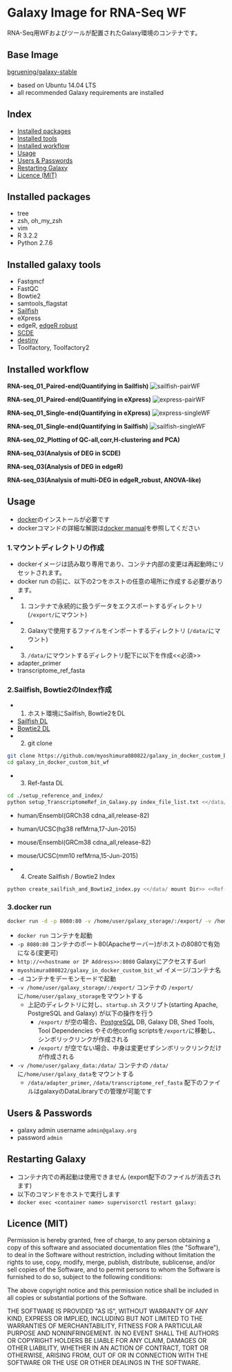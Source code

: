 # Galaxy Image for RNA-Seq WF

RNA-Seq用WFおよびツールが配置されたGalaxy環境のコンテナです。 

## Base Image
[bgruening/galaxy-stable](https://github.com/bgruening/docker-galaxy-stable)

* based on Ubuntu 14.04 LTS
* all recommended Galaxy requirements are installed

## Index
* [Installed packages](#installed-pkg)
* [Installed tools](#installed-tools)
* [Installed workflow](#installed-wf)
* [Usage](#usage)
* [Users & Passwords](#user--passowrds)
* [Restarting Galaxy](#restarting-galaxy)
* [Licence (MIT)](#license-mit)

## <a id="installed-pkg">Installed packages
* tree
* zsh, oh_my_zsh
* vim
* R 3.2.2
* Python 2.7.6

## <a id="installed-tools">Installed galaxy tools
* Fastqmcf
* FastQC
* Bowtie2
* samtools_flagstat
* [Sailfish](http://www.cs.cmu.edu/~ckingsf/software/sailfish/)
* eXpress
* edgeR, [edgeR robust](http://imlspenticton.uzh.ch/robinson_lab/edgeR_robust/)
* [SCDE](http://hms-dbmi.github.io/scde/)
* [destiny](https://www.helmholtz-muenchen.de/icb/destiny)
* Toolfactory, Toolfactory2

## <a id="installed-wf">Installed workflow

**RNA-seq_01_Paired-end(Quantifying in Sailfish)**
![sailfish-pairWF](https://github.com/myoshimura080822/galaxy_in_docker_custom_bit_wf/blob/master/images/RNA-seq_01_Paired-end(Quantifying%20in%20Sailfish).png)

**RNA-seq_01_Paired-end(Quantifying in eXpress)**
![express-pairWF](https://github.com/myoshimura080822/galaxy_in_docker_custom_bit_wf/blob/master/images/RNA-seq_01_Paired-end(Quantifying%20in%20eXpress).png)

**RNA-seq_01_Single-end(Quantifying in eXpress)**
![express-singleWF](https://github.com/myoshimura080822/galaxy_in_docker_custom_bit_wf/blob/master/images/RNA-seq_01_Single-end(Quantifying%20in%20eXpress).png)

**RNA-seq_01_Single-end(Quantifying in Sailfish)**
![sailfish-singleWF](https://github.com/myoshimura080822/galaxy_in_docker_custom_bit_wf/blob/master/images/RNA-seq_01_Single-end(Quantifying%20in%20Sailfish).png)

**RNA-seq_02_Plotting of QC-all,corr,H-clustering and PCA)**

**RNA-seq_03(Analysis of DEG in SCDE)**

**RNA-seq_03(Analysis of DEG in edgeR)**

**RNA-seq_03(Analysis of multi-DEG in edgeR_robust, ANOVA-like)**

## <a id="usage">Usage
* [docker](https://docs.docker.com/installation/)のインストールが必要です
* dockerコマンドの詳細な解説は[docker manual](http://docs.docker.io/)を参照してください

### 1.マウントディレクトリの作成
* dockerイメージは読み取り専用であり、コンテナ内部の変更は再起動時にリセットされます。
* docker run の前に、以下の2つをホストの任意の場所に作成する必要があります。
 * 1) コンテナで永続的に扱うデータをエクスポートするディレクトリ (``/export/``にマウント)
 * 2) Galaxyで使用するファイルをインポートするディレクトリ (``/data/``にマウント)
 * 3) ``/data/``にマウントするディレクトリ配下に以下を作成<<必須>>
  * adapter_primer
  * transcriptome_ref_fasta

### 2.Sailfish, Bowtie2のIndex作成
* 1) ホスト環境にSailfish, Bowtie2をDL
 * [Sailfish DL](http://www.cs.cmu.edu/~ckingsf/software/sailfish/downloads.html)
 * [Bowtie2 DL](http://sourceforge.net/projects/bowtie-bio/files/bowtie2/2.2.5/)
* 2) git clone
```bash
git clone https://github.com/myoshimura080822/galaxy_in_docker_custom_bit_wf.git
cd galaxy_in_docker_custom_bit_wf
```
* 3) Ref-fasta DL
```bash
cd ./setup_reference_and_index/
python setup_TranscriptomeRef_in_Galaxy.py index_file_list.txt <</data/ mount Dir配下の任意のフォルダ>>
```
 * human/Ensembl(GRCh38 cdna_all,release-82)
 * human/UCSC(hg38 refMrna,17-Jun-2015)
 * mouse/Ensembl(GRCm38 cdna_all,release-82)
 * mouse/UCSC(mm10 refMrna,15-Jun-2015)

* 4) Create Sailfish / Bowtie2 Index
```bash
python create_sailfish_and_Bowtie2_index.py <</data/ mount Dir>> <<Ref-fasta DL-Dir>> <<Sailfish fullpath>> <<Bowtie2 fullpath>>
```
### 3.docker run
```bash
docker run -d -p 8080:80 -v /home/user/galaxy_storage/:/export/ -v /home/user/galaxy_data:/data/ myoshimura080822/galaxy_in_docker_custom_bit_wf
```
* ``docker run`` コンテナを起動
* ``-p 8080:80`` コンテナのポート80(Apacheサーバー)がホストの8080で有効になる(変更可)
* ``http://<<hostname or IP Address>>:8080`` Galaxyにアクセスするurl
* ``myoshimura080822/galaxy_in_docker_custom_bit_wf`` イメージ/コンテナ名
* ``-d`` コンテナをデーモンモードで起動
* ``-v /home/user/galaxy_storage/:/export/`` コンテナの ``/export/``に``/home/user/galaxy_storage``をマウントする
  * 上記のディレクトリに対し、``startup.sh`` スクリプト(starting Apache, PostgreSQL and Galaxy) が以下の操作を行う
    * ``/export/`` が空の場合、[PostgreSQL](http://www.postgresql.org/) DB, Galaxy DB, Shed Tools, Tool Dependencies やその他config scriptsを``/export/``に移動し、シンボリックリンクが作成される
    * ``/export/`` が空でない場合、中身は変更せずシンボリックリンクだけが作成される
* ``-v /home/user/galaxy_data:/data/`` コンテナの ``/data/``に``/home/user/galaxy_data``をマウントする
  * ``/data/adapter_primer``, ``/data/transcriptome_ref_fasta`` 配下のファイルはgalaxyのDataLibraryでの管理が可能です

## <a id='user--passowrds'>Users & Passwords
* galaxy admin username ``admin@galaxy.org`` 
* password ``admin``

## <a id='restarting-galaxy'>Restarting Galaxy
* コンテナ内での再起動は使用できません (export配下のファイルが消去されます)
* 以下のコマンドをホストで実行します
*  ```docker exec <container name> supervisorctl restart galaxy:```

## <a id="license-mit">Licence (MIT)
Permission is hereby granted, free of charge, to any person obtaining a copy
of this software and associated documentation files (the "Software"), to deal
in the Software without restriction, including without limitation the rights
to use, copy, modify, merge, publish, distribute, sublicense, and/or sell
copies of the Software, and to permit persons to whom the Software is
furnished to do so, subject to the following conditions:

The above copyright notice and this permission notice shall be included in
all copies or substantial portions of the Software.

THE SOFTWARE IS PROVIDED "AS IS", WITHOUT WARRANTY OF ANY KIND, EXPRESS OR
IMPLIED, INCLUDING BUT NOT LIMITED TO THE WARRANTIES OF MERCHANTABILITY,
FITNESS FOR A PARTICULAR PURPOSE AND NONINFRINGEMENT. IN NO EVENT SHALL THE
AUTHORS OR COPYRIGHT HOLDERS BE LIABLE FOR ANY CLAIM, DAMAGES OR OTHER
LIABILITY, WHETHER IN AN ACTION OF CONTRACT, TORT OR OTHERWISE, ARISING FROM,
OUT OF OR IN CONNECTION WITH THE SOFTWARE OR THE USE OR OTHER DEALINGS IN
THE SOFTWARE.
